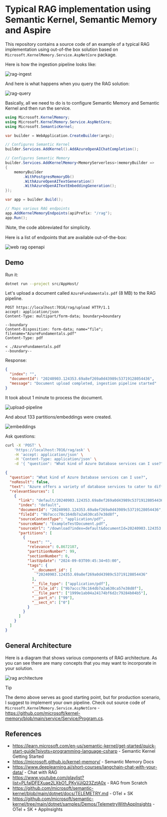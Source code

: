 # Typical RAG implementation using Semantic Kernel, Semantic Memory and Aspire

This repository contains a source code of an example of a typical RAG implementation using out-of-the box solution based on `Microsoft.KernelMemory.Service.AspNetCore` package.

Here is how the ingestion pipeline looks like:

![rag-ingest](./assets/rag-ingest.png)

And here is what happens when you query the RAG solution:

![rag-query](./assets/rag-query.png)

Basically, all we need to do is to configure Semantic Memory and Semantic Kernel and then run the service.


```csharp
using Microsoft.KernelMemory;
using Microsoft.KernelMemory.Service.AspNetCore;
using Microsoft.SemanticKernel;

var builder = WebApplication.CreateBuilder(args);

// Configures Semantic Kernel
builder.Services.AddKernel().AddAzureOpenAIChatCompletion();

// Configures Semantic Memory
builder.Services.AddKernelMemory<MemoryServerless>(memoryBuilder =>
{
    memoryBuilder
        .WithPostgresMemoryDb()
        .WithAzureOpenAITextGeneration()
        .WithAzureOpenAITextEmbeddingGeneration();
});

var app = builder.Build();

// Maps various RAG endpoints
app.AddKernelMemoryEndpoints(apiPrefix: "/rag");
app.Run();
```

❕Note, the code abbreviated for simplicity.

Here is a list of endpoints that are available out-of-the-box:

![web rag openapi](./assets/webrag-swagger.png)

## Demo


Run it:

```bash
dotnet run --project src/AppHost/
```

Let's upload a document called `AzureFundamentals.pdf` (8 MB) to the RAG pipeline.

```http
POST https://localhost:7016/rag/upload HTTP/1.1
accept: application/json
Content-Type: multipart/form-data; boundary=boundary

--boundary
Content-Disposition: form-data; name="file"; filename="AzureFundamentals.pdf"
Content-Type: pdf

< ./AzureFundamentals.pdf
--boundary--
```

Response:

```json
{
  "index": "",
  "documentId": "20240903.124353.69a8ef269a0d43989c53719128054436",
  "message": "Document upload completed, ingestion pipeline started"
}
```

It took about 1 minute to process the document. 

![upload-pipeline](./assets/upload-pipeline.png)

And about 133 partitions/embeddings were created.

![embeddings](./assets/embeddings.png)

Ask questions:

```bash
curl -X 'POST' \
    'https://localhost:7016/rag/ask' \
    -H 'accept: application/json' \
    -H 'Content-Type: application/json' \
    -d '{ "question": "What kind of Azure Database services can I use?" }'
```

```json
{
  "question": "What kind of Azure Database services can I use?",
  "noResult": false,
  "text": "Azure offers a variety of database services to cater to different needs, including both SQL and NoSQL options:\n\n1. **Azure SQL Database**: This is a fully managed relational database with built-in intelligence that supports self-driving features such as performance tuning and threat alerts. Azure SQL Database is highly scalable and compatible with the SQL Server programming model.\n\n2. **SQL Server on Azure Virtual Machines**: This service allows you to run SQL Server inside a fully managed virtual machine in the cloud. It is suitable for applications that require a high level of control over the database server and compatibility with SQL Server data management and business intelligence capabilities.\n\n3. **Azure Cosmos DB**: Formerly known as DocumentDB, Azure Cosmos DB is a globally distributed, multi-model database service. It is designed to provide low-latency, scalable, and highly available access to your data, suitable for any scale of business application.\n\n4. **Azure Database for MySQL**: This is a managed service that enables you to run, manage, and scale highly available MySQL databases in the cloud. Using Azure Database for MySQL provides capabilities such as high availability, security, and recovery built into the service.\n\n5. **Azure Database for PostgreSQL**: Similar to Azure Database for MySQL, this service provides a fully managed, scalable PostgreSQL database service with high availability and security features.\n\n6. **Azure Table Storage**: A service that stores large amounts of structured NoSQL data in the cloud, providing a key/attribute store with a schema-less design. This service is highly",
  "relevantSources": [
    {
      "link": "default/20240903.124353.69a8ef269a0d43989c53719128054436/9b7accc78c164db7a2a630ca57e38d8f",
      "index": "default",
      "documentId": "20240903.124353.69a8ef269a0d43989c53719128054436",
      "fileId": "9b7accc78c164db7a2a630ca57e38d8f",
      "sourceContentType": "application/pdf",
      "sourceName": "ExampleTestDocument.pdf",
      "sourceUrl": "/download?index=default&documentId=20240903.124353.69a8ef269a0d43989c53719128054436&filename=ExampleTestDocument.pdf",
      "partitions": [
        {
          "text": "",
          "relevance": 0.8672107,
          "partitionNumber": 99,
          "sectionNumber": 0,
          "lastUpdate": "2024-09-03T09:45:34+03:00",
          "tags": {
            "__document_id": [
              "20240903.124353.69a8ef269a0d43989c53719128054436"
            ],
            "__file_type": ["application/pdf"],
            "__file_id": ["9b7accc78c164db7a2a630ca57e38d8f"],
            "__file_part": ["1999e1ab04a24174bf6d2c79284b04b5"],
            "__part_n": ["99"],
            "__sect_n": ["0"]
          }
        }
      ]
    }
  ]
}
```

## General Architecture

Here is a diagram that shows various components of RAG architecture. As you can see there are many concepts that you may want to incorporate in your solution.


![rag architecture](./assets/rag-arch.png)

> [!TIP]
>  The demo above serves as good starting point, but for production scenario, I suggest to implement your own pipeline. Check out source code of `Microsoft.KernelMemory.Service.AspNetCore` - <https://github.com/microsoft/kernel-memory/blob/main/service/Service/Program.cs>.


## References

- <https://learn.microsoft.com/en-us/semantic-kernel/get-started/quick-start-guide?pivots=programming-language-csharp> - Semantic Kernel Getting Started
- <https://microsoft.github.io/kernel-memory/> - Semantic Memory Docs
- <https://www.deeplearning.ai/short-courses/langchain-chat-with-your-data/> - Chat with RAG
- <https://www.youtube.com/playlist?list=PLfaIDFEXuae2LXbO1_PKyVJiQ23ZztA0x> - RAG from Scratch
- <https://github.com/microsoft/semantic-kernel/blob/main/dotnet/docs/TELEMETRY.md> - OTel + SK
- <https://github.com/microsoft/semantic-kernel/tree/main/dotnet/samples/Demos/TelemetryWithAppInsights> - OTel + SK + AppInsights